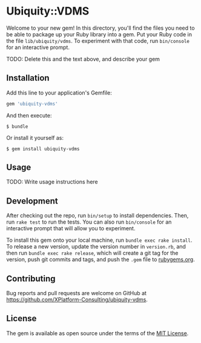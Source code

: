 # Ubiquity::VDMS

Welcome to your new gem! In this directory, you'll find the files you need to be able to package up your Ruby library into a gem. Put your Ruby code in the file `lib/ubiquity/vdms`. To experiment with that code, run `bin/console` for an interactive prompt.

TODO: Delete this and the text above, and describe your gem

## Installation

Add this line to your application's Gemfile:

```ruby
gem 'ubiquity-vdms'
```

And then execute:

    $ bundle

Or install it yourself as:

    $ gem install ubiquity-vdms

## Usage

TODO: Write usage instructions here

## Development

After checking out the repo, run `bin/setup` to install dependencies. Then, run `rake test` to run the tests. You can also run `bin/console` for an interactive prompt that will allow you to experiment.

To install this gem onto your local machine, run `bundle exec rake install`. To release a new version, update the version number in `version.rb`, and then run `bundle exec rake release`, which will create a git tag for the version, push git commits and tags, and push the `.gem` file to [rubygems.org](https://rubygems.org).

## Contributing

Bug reports and pull requests are welcome on GitHub at https://github.com/XPlatform-Consulting/ubiquity-vdms.


## License

The gem is available as open source under the terms of the [MIT License](http://opensource.org/licenses/MIT).

